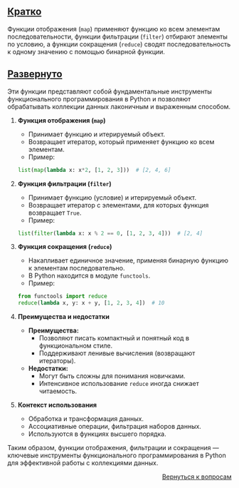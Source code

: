 ## <u>Кратко</u>

Функции отображения (`map`) применяют функцию ко всем элементам последовательности, функции фильтрации (`filter`)
отбирают элементы по условию, а функции сокращения (`reduce`) сводят последовательность к одному значению с помощью
бинарной функции.

## <u>Развернуто</u>

Эти функции представляют собой фундаментальные инструменты функционального программирования в Python и позволяют
обрабатывать коллекции данных лаконичным и выраженным способом.

1. **Функция отображения (`map`)**
    - Принимает функцию и итерируемый объект.
    - Возвращает итератор, который применяет функцию ко всем элементам.
    - Пример:
    ```python
    list(map(lambda x: x*2, [1, 2, 3]))  # [2, 4, 6]
    ```

2. **Функция фильтрации (`filter`)**
    - Принимает функцию (условие) и итерируемый объект.
    - Возвращает итератор с элементами, для которых функция возвращает `True`.
    - Пример:
    ```python
    list(filter(lambda x: x % 2 == 0, [1, 2, 3, 4]))  # [2, 4]
    ```

3. **Функция сокращения (`reduce`)**
    - Накапливает единичное значение, применяя бинарную функцию к элементам последовательно.
    - В Python находится в модуле `functools`.
    - Пример:
    ```python
    from functools import reduce
    reduce(lambda x, y: x + y, [1, 2, 3, 4])  # 10
    ```

4. **Преимущества и недостатки**
    - **Преимущества:**
        - Позволяют писать компактный и понятный код в функциональном стиле.
        - Поддерживают ленивые вычисления (возвращают итераторы).
    - **Недостатки:**
        - Могут быть сложны для понимания новичками.
        - Интенсивное использование `reduce` иногда снижает читаемость.

5. **Контекст использования**
    - Обработка и трансформация данных.
    - Ассоциативные операции, фильтрация наборов данных.
    - Используются в функциях высшего порядка.

Таким образом, функции отображения, фильтрации и сокращения — ключевые инструменты функционального программирования в
Python для эффективной работы с коллекциями данных.

<div align="right">

[Вернуться к вопросам](../Вопросы.md)

</div>
